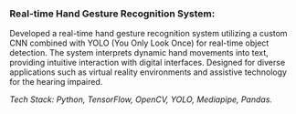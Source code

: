 ### Real-time Hand Gesture Recognition System:

Developed a real-time hand gesture recognition system utilizing a custom CNN combined with YOLO (You Only Look Once) for real-time object detection. 
The system interprets dynamic hand movements into text, providing intuitive interaction with digital interfaces. Designed for diverse applications such as virtual reality environments and assistive technology for the hearing impaired.

*Tech Stack: Python, TensorFlow, OpenCV, YOLO, Mediapipe, Pandas.*
